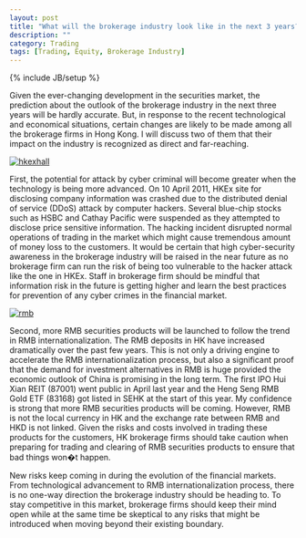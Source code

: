 ```yaml
---
layout: post
title: "What will the brokerage industry look like in the next 3 years? What will be the direction"
description: ""
category: Trading
tags: [Trading, Equity, Brokerage Industry]
---
```

{% include JB/setup %}

Given the ever-changing development in the securities market, the prediction about the outlook of the brokerage industry in the next three years will be hardly accurate. But, in response to the recent technological and economical situations, certain changes are likely to be made among all the brokerage firms in Hong Kong. I will discuss two of them that their impact on the industry is recognized as direct and far-reaching.

[![hkexhall](http://ryancheng.s3.amazonaws.com/Linear%20Programming/hkexhall.JPG)](http://www.hkex.com.hk/eng/index.htm)

First, the potential for attack by cyber criminal will become greater when the technology is being more advanced. On 10 April 2011, HKEx site for disclosing company information was crashed due to the distributed denial of service (DDoS) attack by computer hackers. Several blue-chip stocks such as HSBC and Cathay Pacific were suspended as they attempted to disclose price sensitive information. The hacking incident disrupted normal operations of trading in the market which might cause tremendous amount of money loss to the customers. It would be certain that high cyber-security awareness in the brokerage industry will be raised in the near future as no brokerage firm can run the risk of being too vulnerable to the hacker attack like the one in HKEx. Staff in brokerage firm should be mindful that information risk in the future is getting higher and learn the best practices for prevention of any cyber crimes in the financial market.

[![rmb](http://ryancheng.s3.amazonaws.com/Linear%20Programming/rmb.jpg)](http://www.pbc.gov.cn/publish/english/963/index.html)

Second, more RMB securities products will be launched to follow the trend in RMB internationalization. The RMB deposits in HK have increased dramatically over the past few years. This is not only a driving engine to accelerate the RMB internationalization process, but also a significant proof that the demand for investment alternatives in RMB is huge provided the economic outlook of China is promising in the long term. The first IPO Hui Xian REIT (87001) went public in April last year and the Heng Seng RMB Gold ETF (83168) got listed in SEHK at the start of this year. My confidence is strong that more RMB securities products will be coming. However, RMB is not the local currency in HK and the exchange rate between RMB and HKD is not linked. Given the risks and costs involved in trading these products for the customers, HK brokerage firms should take caution when preparing for trading and clearing of RMB securities products to ensure that bad things won�t happen.

New risks keep coming in during the evolution of the financial markets. From technological advancement to RMB internationalization process, there is no one-way direction the brokerage industry should be heading to. To stay competitive in this market, brokerage firms should keep their mind open while at the same time be skeptical to any risks that might be introduced when moving beyond their existing boundary.

